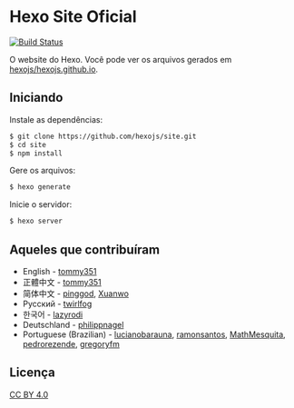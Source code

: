 # Hexo Site Oficial
<!-- Markdown snippet -->
[![Build Status](https://travis-ci.org/hexojs/site.svg?branch=master)](https://travis-ci.org/hexojs/site)

O website do Hexo. Você pode ver os arquivos gerados em [hexojs/hexojs.github.io](https://github.com/hexojs/hexojs.github.io).

## Iniciando

Instale as dependências:

``` bash
$ git clone https://github.com/hexojs/site.git
$ cd site
$ npm install
```

Gere os arquivos:

``` bash
$ hexo generate
```

Inicie o servidor:

``` bash
$ hexo server
```

## Aqueles que contribuíram

- English - [tommy351](https://github.com/tommy351)
- 正體中文 - [tommy351](https://github.com/tommy351)
- 简体中文 - [pinggod](https://github.com/pinggod), [Xuanwo](https://github.com/Xuanwo)
- Русский - [twirlfog](https://github.com/twirlfog)
- 한국어 - [lazyrodi](https://github.com/lazyrodi)
- Deutschland - [philippnagel](https://github.com/philippnagel)
- Portuguese (Brazilian) - [lucianobarauna](https://github.com/lucianobarauna), [ramonsantos](https://github.com/ramonsantos), [MathMesquita](https://github.com/MathMesquita), [pedrorezende](https://github.com/pedrorezende), [gregoryfm](https://github.com/gregoryfm)

## Licença

[CC BY 4.0](http://creativecommons.org/licenses/by/4.0/)

[tommy351]: https://github.com/tommy351
[pinggod]: https://github.com/pinggod
